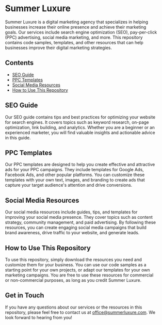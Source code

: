<h1>Summer Luxure</h1>

<p>Summer Luxure is a digital marketing agency that specializes in helping businesses increase their online presence and achieve their marketing goals. Our services include search engine optimization (SEO), pay-per-click (PPC) advertising, social media marketing, and more. This repository contains code samples, templates, and other resources that can help businesses improve their digital marketing strategies.</p>

<h2>Contents</h2>

<ul>
	<li><a href="https://summerluxure.com#seo-guide" target="_new">SEO Guide</a></li>
	<li><a href="https://summerluxure.com#ppc-templates" target="_new">PPC Templates</a></li>
	<li><a href="https://summerluxure.com#social-media-resources" target="_new">Social Media Resources</a></li>
	<li><a href="https://summerluxure.com#how-to-use-this-repository" target="_new">How to Use This Repository</a></li>
</ul>

<h2>SEO Guide</h2>

<p>Our SEO guide contains tips and best practices for optimizing your website for search engines. It covers topics such as keyword research, on-page optimization, link building, and analytics. Whether you are a beginner or an experienced marketer, you will find valuable insights and actionable advice in this guide.</p>

<h2>PPC Templates</h2>

<p>Our PPC templates are designed to help you create effective and attractive ads for your PPC campaigns. They include templates for Google Ads, Facebook Ads, and other popular platforms. You can customize these templates with your own text, images, and branding to create ads that capture your target audience&#39;s attention and drive conversions.</p>

<h2>Social Media Resources</h2>

<p>Our social media resources include guides, tips, and templates for improving your social media presence. They cover topics such as content strategy, community management, and paid advertising. By following these resources, you can create engaging social media campaigns that build brand awareness, drive traffic to your website, and generate leads.</p>

<h2>How to Use This Repository</h2>

<p>To use this repository, simply download the resources you need and customize them for your business. You can use our code samples as a starting point for your own projects, or adapt our templates for your own marketing campaigns. You are free to use these resources for commercial or non-commercial purposes, as long as you credit Summer Luxure.</p>

<h2>Get in Touch</h2>

<p>If you have any questions about our services or the resources in this repository, please feel free to contact us at <a href="mailto:office@summerluxure.com" target="_new">office@summerluxure.com</a>. We look forward to hearing from you!</p>

<p>&nbsp;</p>

<p>&nbsp;</p>
